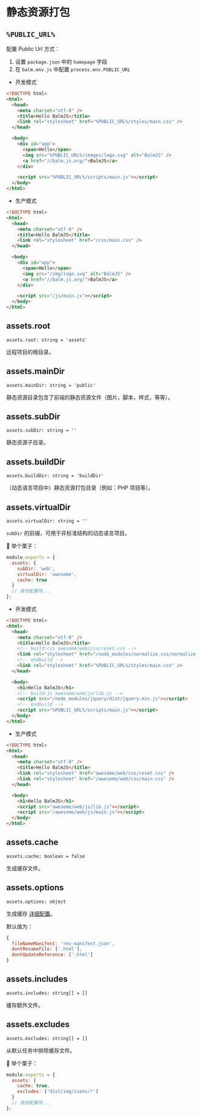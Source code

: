 # 静态资源打包

## `%PUBLIC_URL%`

配置 Public Url 方式：

1. 设置 `package.json` 中的 `homepage` 字段
2. 在 `balm.env.js` 中配置 `process.env.PUBLIC_URL`

- 开发模式

```html
<!DOCTYPE html>
<html>
  <head>
    <meta charset="utf-8" />
    <title>Hello BalmJS</title>
    <link rel="stylesheet" href="%PUBLIC_URL%/styles/main.css" />
  </head>

  <body>
    <div id="app">
      <span>Hello</span>
      <img src="%PUBLIC_URL%/images/logo.svg" alt="BalmJS" />
      <a href="//balm.js.org/">BalmJS</a>
    </div>

    <script src="%PUBLIC_URL%/scripts/main.js"></script>
  </body>
</html>
```

- 生产模式

```html
<!DOCTYPE html>
<html>
  <head>
    <meta charset="utf-8" />
    <title>Hello BalmJS</title>
    <link rel="stylesheet" href="/css/main.css" />
  </head>

  <body>
    <div id="app">
      <span>Hello</span>
      <img src="/img/logo.svg" alt="BalmJS" />
      <a href="//balm.js.org/">BalmJS</a>
    </div>

    <script src="/js/main.js"></script>
  </body>
</html>
```

## assets.root

`assets.root: string = 'assets'`

远程项目的根目录。

## assets.mainDir

`assets.mainDir: string = 'public'`

静态资源目录包含了前端的静态资源文件（图片，脚本，样式，等等）。

## assets.subDir

`assets.subDir: string = ''`

静态资源子目录。

## assets.buildDir

`assets.buildDir: string = 'buildDir'`

（动态语言项目中）静态资源打包目录（例如：PHP 项目等）。

## assets.virtualDir

`assets.virtualDir: string = ''`

`subDir` 的前缀，可用于非标准结构的动态语言项目。

:chestnut: 举个栗子：

```js
module.exports = {
  assets: {
    subDir: 'web',
    virtualDir: 'awesome',
    cache: true
  }
  // 其他配置项...
};
```

- 开发模式

```html
<!DOCTYPE html>
<html>
  <head>
    <meta charset="utf-8" />
    <title>Hello BalmJS</title>
    <!-- build:css awesome/web/css/reset.css -->
    <link rel="stylesheet" href="/node_modules/normalize.css/normalize.css" />
    <!-- endbuild -->
    <link rel="stylesheet" href="%PUBLIC_URL%/styles/main.css" />
  </head>

  <body>
    <h1>Hello BalmJS</h1>
    <!-- build:js awesome/web/js/lib.js -->
    <script src="/node_modules/jquery/dist/jquery.min.js"></script>
    <!-- endbuild -->
    <script src="%PUBLIC_URL%/scripts/main.js"></script>
  </body>
</html>
```

- 生产模式

```html
<!DOCTYPE html>
<html>
  <head>
    <meta charset="utf-8" />
    <title>Hello BalmJS</title>
    <link rel="stylesheet" href="awesome/web/css/reset.css" />
    <link rel="stylesheet" href="/awesome/web/css/main.css" />
  </head>

  <body>
    <h1>Hello BalmJS</h1>
    <script src="awesome/web/js/lib.js"></script>
    <script src="/awesome/web/js/main.js"></script>
  </body>
</html>
```

## assets.cache

`assets.cache: boolean = false`

生成缓存文件。

## assets.options

`assets.options: object`

生成缓存 [详细配置](https://github.com/smysnk/gulp-rev-all#options)。

默认值为：

```js
{
  fileNameManifest: 'rev-manifest.json',
  dontRenameFile: ['.html'],
  dontUpdateReference: ['.html']
}
```

## assets.includes

`assets.includes: string[] = []`

缓存额外文件。

## assets.excludes

`assets.excludes: string[] = []`

从默认任务中排除缓存文件。

:chestnut: 举个栗子：

```js
module.exports = {
  assets: {
    cache: true,
    excludes: ['dist/img/icons/*']
  }
  // 其他配置项...
};
```
